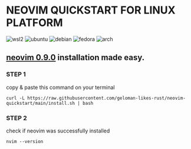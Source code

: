 # NEOVIM QUICKSTART FOR LINUX PLATFORM
![wsl2](https://img.shields.io/badge/wsl2-3C79F5?style=for-the-badge&logo=windows&logoColor=fff)
![ubuntu](https://img.shields.io/badge/ubuntu-FC4F00?style=for-the-badge&logo=ubuntu&logoColor=fff)
![debian](https://img.shields.io/badge/debian-D14D72?style=for-the-badge&logo=debian&logoColor=white)
![fedora](https://img.shields.io/badge/fedora-19376D?style=for-the-badge&logo=fedora&logoColor=fff)
![arch](https://img.shields.io/badge/arch-0B2447?style=for-the-badge&logo=archlinux&logoColor=19A7CE)

## [neovim 0.9.0](https://github.com/neovim/neovim/releases/tag/stable) installation made easy.


### STEP 1
copy & paste this command on your terminal
```
curl -L https://raw.githubusercontent.com/geloman-likes-rust/neovim-quickstart/main/install.sh | bash
```

### STEP 2
check if neovim was successfully installed
```
nvim --version
```
